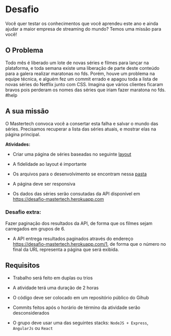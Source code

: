 # Desafio

Você quer testar os conhecimentos que você aprendeu este ano e ainda ajudar a maior empresa de streaming do mundo? Temos uma missão para você!

## O Problema

Todo mês é liberado um lote de novas séries e filmes para lançar na plataforma, e toda semana existe uma liberação de parte deste conteúdo para a galera realizar maratonas no fds. Porém, houve um problema na equipe técnica, e alguém fez um commit errado e apagou toda a lista de novas séries do Netflix junto com CSS. Imagina que vários clientes ficaram bravos pois perderam os nomes das séries que iriam fazer maratona no fds. #help

## A sua missão

O Mastertech convoca você a consertar esta falha e salvar o mundo das séries. Precisamos recuperar a lista das séries atuais, e mostrar elas na página principal. 

**Atividades:**

- Criar uma página de séries baseadas no seguinte [layout](arquivos/layout.png)

- A fidelidade ao layout é importante

- Os arquivos para o desenvolvimento se encontram nessa [pasta](arquivos)

- A página deve ser responsiva

- Os dados das séries serão consutadas da API disponível em https://desafio-mastertech.herokuapp.com

### Desafio extra:

Fazer paginação dos resultados da API, de forma que os filmes sejam carregados em grupos de 6.

- A API entrega resultados paginados através do endereço https://desafio-mastertech.herokuapp.com/1, de forma que o número no final da URL representa a página que será exibida.

## Requisitos
- Trabalho será feito em duplas ou trios

- A atividade terá uma duração de 2 horas

- O código deve ser colocado em um repositório público do Gihub

- Commits feitos após o horário de término da atividade serão desconsiderados

- O grupo deve usar uma das seguintes stacks: `NodeJS + Express`, `AngularJs` ou `React`